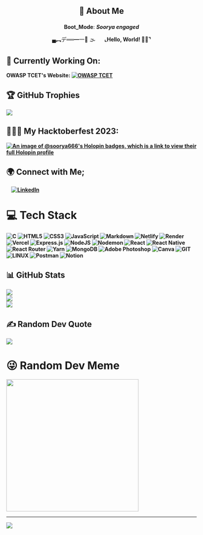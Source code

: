 ## <p align="center">🧿 About Me</p>

<div align="center">

**Boot_Mode**: <b><i>Soorya engaged</i></b>

</div>

<div align="center">
▄︻デ══━一💨 🌫&nbsp;&nbsp;&nbsp;&nbsp;&nbsp; <strong> ⌞Hello, World! 👋🏽⌝ <strong><br>
</div>


## 🔭 Currently Working On: <br>
**OWASP TCET**'s Website: [![OWASP TCET](https://img.shields.io/badge/OWASP%20TCET-%230077B5?style=for-the-badge&logo=owasp&logoColor=%23AACCFF&color=%23003377)](https://owasp-tcet.vercel.app/)

## 🏆 GitHub Trophies

![](https://github-profile-trophy.vercel.app/?username=Soorya666&theme=radical&no-frame=false&no-bg=false&margin-w=4)
## 👨🏽‍💻 My Hacktoberfest 2023:<br>
[![An image of @soorya666's Holopin badges, which is a link to view their full Holopin profile](https://holopin.me/soorya666)](https://holopin.io/@soorya666)

## 🌍 Connect with Me; 
&nbsp;&nbsp;&nbsp;&nbsp;[![LinkedIn](https://img.shields.io/badge/LinkedIn-%230077B5.svg?logo=linkedin&logoColor=white)](https://www.linkedin.com/in/soorya-srihari-0a1ab6257/)

# 💻 Tech Stack

![C](https://img.shields.io/badge/c-%2300599C.svg?style=for-the-badge&logo=c&logoColor=white) 
![HTML5](https://img.shields.io/badge/html5-%23E34F26.svg?style=for-the-badge&logo=html5&logoColor=white) 
![CSS3](https://img.shields.io/badge/css3-%231572B6.svg?style=for-the-badge&logo=css3&logoColor=white) 
![JavaScript](https://img.shields.io/badge/javascript-%23323330.svg?style=for-the-badge&logo=javascript&logoColor=%23F7DF1E) 
![Markdown](https://img.shields.io/badge/markdown-%23000000.svg?style=for-the-badge&logo=markdown&logoColor=white) 
![Netlify](https://img.shields.io/badge/netlify-%23000000.svg?style=for-the-badge&logo=netlify&logoColor=#00C7B7) 
![Render](https://img.shields.io/badge/Render-%46E3B7.svg?style=for-the-badge&logo=render&logoColor=white) 
![Vercel](https://img.shields.io/badge/vercel-%23000000.svg?style=for-the-badge&logo=vercel&logoColor=white) 
![Express.js](https://img.shields.io/badge/express.js-%23404d59.svg?style=for-the-badge&logo=express&logoColor=%2361DAFB) 
![NodeJS](https://img.shields.io/badge/node.js-6DA55F?style=for-the-badge&logo=node.js&logoColor=white) 
![Nodemon](https://img.shields.io/badge/NODEMON-%23323330.svg?style=for-the-badge&logo=nodemon&logoColor=%BBDEAD) 
![React](https://img.shields.io/badge/react-%2320232a.svg?style=for-the-badge&logo=react&logoColor=%2361DAFB) 
![React Native](https://img.shields.io/badge/react_native-%2320232a.svg?style=for-the-badge&logo=react&logoColor=%2361DAFB) 
![React Router](https://img.shields.io/badge/React_Router-CA4245?style=for-the-badge&logo=react-router&logoColor=white) 
![Yarn](https://img.shields.io/badge/yarn-%232C8EBB.svg?style=for-the-badge&logo=yarn&logoColor=white) 
![MongoDB](https://img.shields.io/badge/MongoDB-%234ea94b.svg?style=for-the-badge&logo=mongodb&logoColor=white) 
![Adobe Photoshop](https://img.shields.io/badge/adobe%20photoshop-%2331A8FF.svg?style=for-the-badge&logo=adobe%20photoshop&logoColor=white) 
![Canva](https://img.shields.io/badge/Canva-%2300C4CC.svg?style=for-the-badge&logo=Canva&logoColor=white) 
![GIT](https://img.shields.io/badge/Git-fc6d26?style=for-the-badge&logo=git&logoColor=white) 
![LINUX](https://img.shields.io/badge/Linux-FCC624?style=for-the-badge&logo=linux&logoColor=black) 
![Postman](https://img.shields.io/badge/Postman-FF6C37?style=for-the-badge&logo=postman&logoColor=white) 
![Notion](https://img.shields.io/badge/Notion-%23000000.svg?style=for-the-badge&logo=notion&logoColor=white)

## 📊 GitHub Stats

![](https://github-readme-stats.vercel.app/api?username=Soorya666&theme=midnight-purple&hide_border=false&include_all_commits=true&count_private=true)<br>
![](https://github-readme-streak-stats.herokuapp.com/?user=Soorya666&theme=midnight-purple&hide_border=false)<br>
![](https://github-readme-stats.vercel.app/api/top-langs/?username=Soorya666&theme=midnight-purple&hide_border=false&include_all_commits=true&count_private=true&layout=compact)


## ✍️ Random Dev Quote

![](https://quotes-github-readme.vercel.app/api?type=horizontal&theme=radical)

# 😜 Random Dev Meme

<img src='https://randommeme-five.vercel.app/' style="height: 350px;"/>

---

[![](https://visitcount.itsvg.in/api?id=mehBOOBa&label=Profile%20Views&color=1&icon=5&pretty=false)](https://visitcount.itsvg.in)

<!-- Proudly created with GPRM (https://gprm.itsvg.in) -->
